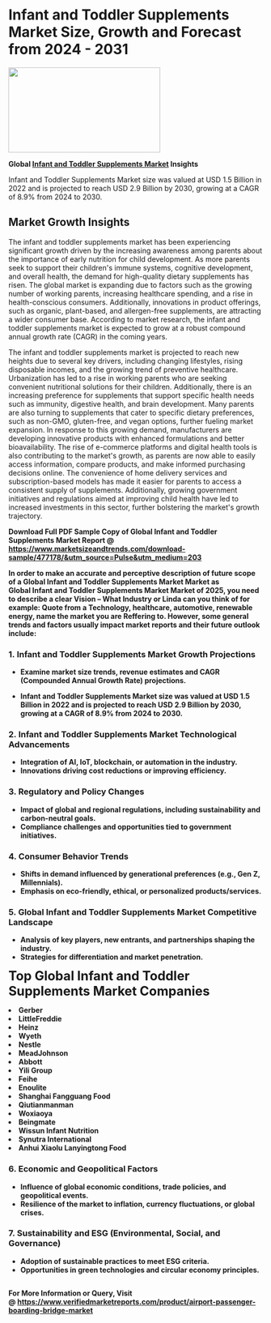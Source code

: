 <H1>Infant and Toddler Supplements Market Size, Growth and Forecast from 2024 - 2031</H1><img class="aligncenter size-medium wp-image-584254" src="https://thirdeyenews.in/wp-content/uploads/2024/09/Global-Market-Research-300x168.jpeg" alt="" width="300" height="168" /><p><strong>Global&nbsp;<a href="https://www.marketsizeandtrends.com/download-sample/477178/&amp;utm_source=Pulse&amp;utm_medium=203">Infant and Toddler Supplements Market</a> Insights</strong></p><p>Infant and Toddler Supplements Market size was valued at USD 1.5 Billion in 2022 and is projected to reach USD 2.9 Billion by 2030, growing at a CAGR of 8.9% from 2024 to 2030.</p><p><h2>Market Growth Insights</h2> <p>The infant and toddler supplements market has been experiencing significant growth driven by the increasing awareness among parents about the importance of early nutrition for child development. As more parents seek to support their children's immune systems, cognitive development, and overall health, the demand for high-quality dietary supplements has risen. The global market is expanding due to factors such as the growing number of working parents, increasing healthcare spending, and a rise in health-conscious consumers. Additionally, innovations in product offerings, such as organic, plant-based, and allergen-free supplements, are attracting a wider consumer base. According to market research, the infant and toddler supplements market is expected to grow at a robust compound annual growth rate (CAGR) in the coming years.</p> <p><strong></strong></p> <p>The infant and toddler supplements market is projected to reach new heights due to several key drivers, including changing lifestyles, rising disposable incomes, and the growing trend of preventive healthcare. Urbanization has led to a rise in working parents who are seeking convenient nutritional solutions for their children. Additionally, there is an increasing preference for supplements that support specific health needs such as immunity, digestive health, and brain development. Many parents are also turning to supplements that cater to specific dietary preferences, such as non-GMO, gluten-free, and vegan options, further fueling market expansion. In response to this growing demand, manufacturers are developing innovative products with enhanced formulations and better bioavailability. The rise of e-commerce platforms and digital health tools is also contributing to the market's growth, as parents are now able to easily access information, compare products, and make informed purchasing decisions online. The convenience of home delivery services and subscription-based models has made it easier for parents to access a consistent supply of supplements. Additionally, growing government initiatives and regulations aimed at improving child health have led to increased investments in this sector, further bolstering the market's growth trajectory.</p> <p><strong></p><p><span class=""><strong>Download Full PDF Sample Copy of Global Infant and Toddler Supplements Market Report</strong> @ <a href="https://www.marketsizeandtrends.com/download-sample/477178/&amp;utm_source=Pulse&amp;utm_medium=203" target="_blank">https://www.marketsizeandtrends.com/download-sample/477178/&amp;utm_source=Pulse&amp;utm_medium=203</a></span></p><p>In order to make an accurate and perceptive description of future scope of a Global&nbsp;Infant and Toddler Supplements Market Market as Global&nbsp;Infant and Toddler Supplements Market Market of 2025, you need to describe a clear Vision &ndash; What Industry or Linda can you think of for example: Quote from a Technology, healthcare, automotive, renewable energy, name the market you are Reffering to. However, some general trends and factors usually impact market reports and their future outlook include:</p><h3>1.&nbsp;<strong>Infant and Toddler Supplements Market Growth Projections</strong></h3><ul><li>Examine market size trends, revenue estimates and CAGR (Compounded Annual Growth Rate) projections.</li><li><p>Infant and Toddler Supplements Market size was valued at USD 1.5 Billion in 2022 and is projected to reach USD 2.9 Billion by 2030, growing at a CAGR of 8.9% from 2024 to 2030.</p></li></ul><h3>2.&nbsp;<strong>Infant and Toddler Supplements Market Technological Advancements</strong></h3><ul><li>Integration of AI, IoT, blockchain, or automation in the industry.</li><li>Innovations driving cost reductions or improving efficiency.</li></ul><h3>3.&nbsp;<strong>Regulatory and Policy Changes</strong></h3><ul><li>Impact of global and regional regulations, including sustainability and carbon-neutral goals.</li><li>Compliance challenges and opportunities tied to government initiatives.</li></ul><h3>4.&nbsp;<strong>Consumer Behavior Trends</strong></h3><ul><li>Shifts in demand influenced by generational preferences (e.g., Gen Z, Millennials).</li><li>Emphasis on eco-friendly, ethical, or personalized products/services.</li></ul><h3>5.&nbsp;<strong>Global Infant and Toddler Supplements Market Competitive Landscape</strong></h3><ul><li>Analysis of key players, new entrants, and partnerships shaping the industry.</li><li>Strategies for differentiation and market penetration.</li></ul><p data-pm-slice="1 1 []"><span style="color: inherit; font-family: inherit; font-size: 25px;">Top Global Infant and Toddler Supplements Market Companies</span></p><div class="" data-test-id=""><p><li>Gerber</li><li> LittleFreddie</li><li> Heinz</li><li> Wyeth</li><li> Nestle</li><li> MeadJohnson</li><li> Abbott</li><li> Yili Group</li><li> Feihe</li><li> Enoulite</li><li> Shanghai Fangguang Food</li><li> Qiutianmanman</li><li> Woxiaoya</li><li> Beingmate</li><li> Wissun Infant Nutrition</li><li> Synutra International</li><li> Anhui Xiaolu Lanyingtong Food</li></p></div><h3>6.&nbsp;<strong>Economic and Geopolitical Factors</strong></h3><ul><li>Influence of global economic conditions, trade policies, and geopolitical events.</li><li>Resilience of the market to inflation, currency fluctuations, or global crises.</li></ul><h3>7.&nbsp;<strong>Sustainability and ESG (Environmental, Social, and Governance)</strong></h3><ul><li>Adoption of sustainable practices to meet ESG criteria.</li><li>Opportunities in green technologies and circular economy principles.</li></ul><h2><strong style="font-size: 14px;">For More Information or Query, Visit @&nbsp;</strong><a style="background-color: #ffffff; font-size: 14px;" href="https://www.marketsizeandtrends.com/report/infant-and-toddler-supplements-market/" target="_blank">https://www.verifiedmarketreports.com/product/airport-passenger-boarding-bridge-market</a></h2>
